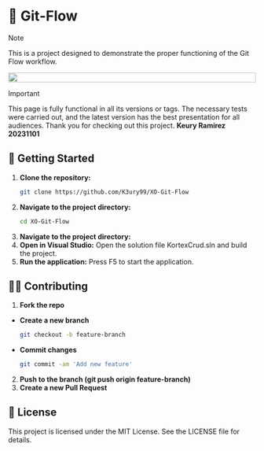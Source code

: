 # 🚀 Git-Flow
> [!NOTE]
> This is a project designed to demonstrate the proper functioning of the Git Flow workflow.

<!-- En resumen, solo se sube la imagen y se toma el URL para editarlo, y se utiliza display flex para agregarlas una al lado de la otra ajustando el width -->
<div style="display: flex;">
 <img src="https://github.com/K3ury99/Pagina-de-Ana/assets/128008789/d380d346-6803-4555-a8f6-3a918263bb87" width="100%"></img>
</div>

> [!IMPORTANT]
> This page is fully functional in all its versions or tags. The necessary tests were carried out, and the latest version has the best presentation for all audiences. Thank you for checking out this project.
> **Keury Ramirez**
> **20231101**

## 👾 Getting Started
1. **Clone the repository:**
   ```bash
   git clone https://github.com/K3ury99/XO-Git-Flow
2. **Navigate to the project directory:**
   ```bash
   cd XO-Git-Flow 
2. **Navigate to the project directory:**
3. **Open in Visual Studio:** Open the solution file KortexCrud.sln and build the project.
4. **Run the application:** Press F5 to start the application.

## 🐱‍👤 Contributing
1. **Fork the repo**
- **Create a new branch**
   ```bash
   git checkout -b feature-branch
- **Commit changes**
   ```bash
  git commit -am 'Add new feature'
2. **Push to the branch (git push origin feature-branch)**
3. **Create a new Pull Request**

## 📔 License
This project is licensed under the MIT License. See the LICENSE file for details.

